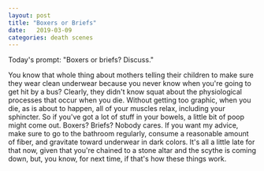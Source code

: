 ```yaml
---
layout: post
title: "Boxers or Briefs"
date:   2019-03-09
categories: death scenes
---
```

Today's prompt: "Boxers or briefs? Discuss."

You know that whole thing about mothers telling their children to make sure they wear clean underwear because you never know when you're going to get hit by a bus? Clearly, they didn't know squat about the physiological processes that occur when you die. Without getting too graphic, when you die, as is about to happen, all of your muscles relax, including your sphincter. So if you've got a lot of stuff in your bowels, a little bit of poop might come out. Boxers? Briefs? Nobody cares. If you want my advice, make sure to go to the bathroom regularly, consume a reasonable amount of fiber, and gravitate toward underwear in dark colors. It's all a little late for that now, given that you're chained to a stone altar and the scythe is coming down, but, you know, for next time, if that's how these things work.
